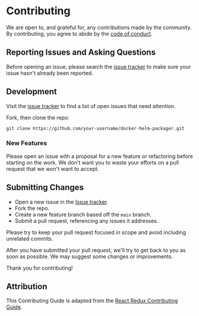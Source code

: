 # Contributing

We are open to, and grateful for, any contributions made by the community. By
contributing, you agree to abide by the
[code of conduct](https://github.com/paniclobster/docker-helm-packager/blob/main/CODE_OF_CONDUCT.md).

## Reporting Issues and Asking Questions

Before opening an issue, please search the
[issue tracker](https://github.com/paniclobster/docker-helm-packager/issues) to
make sure your issue hasn't already been reported.

## Development

Visit the
[issue tracker](https://github.com/paniclobster/docker-helm-packager/issues) to
find a list of open issues that need attention.

Fork, then clone the repo:

```shell
git clone https://github.com/your-username/docker-helm-packager.git
```

### New Features

Please open an issue with a proposal for a new feature or refactoring before
starting on the work. We don't want you to waste your efforts on a pull request
that we won't want to accept.

## Submitting Changes

- Open a new issue in the
  [Issue tracker](https://github.com/paniclobster/docker-helm-packager/issues).
- Fork the repo.
- Create a new feature branch based off the `main` branch.
- Submit a pull request, referencing any issues it addresses.

Please try to keep your pull request focused in scope and avoid including
unrelated commits.

After you have submitted your pull request, we'll try to get back to you as soon
as possible. We may suggest some changes or improvements.

Thank you for contributing!

## Attribution

This Contributing Guide is adapted from the
[React Redux Contributing Guide](https://github.com/reduxjs/react-redux/blob/master/CONTRIBUTING.md).
